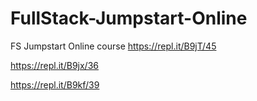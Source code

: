 # FullStack-Jumpstart-Online
FS Jumpstart Online course
https://repl.it/B9jT/45

https://repl.it/B9jx/36

https://repl.it/B9kf/39
